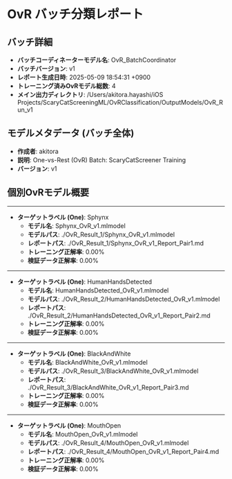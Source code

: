 # OvR バッチ分類レポート

## バッチ詳細
- **バッチコーディネーターモデル名**: OvR_BatchCoordinator 
- **バッチバージョン**: v1
- **レポート生成日時**: 2025-05-09 18:54:31 +0900
- **トレーニング済みOvRモデル総数**: 4
- **メイン出力ディレクトリ**: /Users/akitora.hayashi/iOS Projects/ScaryCatScreeningML/OvRClassification/OutputModels/OvR_Run_v1

## モデルメタデータ (バッチ全体)
- **作成者**: akitora
- **説明**: One-vs-Rest (OvR) Batch: ScaryCatScreener Training
- **バージョン**: v1

## 個別OvRモデル概要
---
- **ターゲットラベル (One)**: Sphynx
  - **モデル名**: Sphynx_OvR_v1.mlmodel
  - **モデルパス**: ./OvR_Result_1/Sphynx_OvR_v1.mlmodel
  - **レポートパス**: ./OvR_Result_1/Sphynx_OvR_v1_Report_Pair1.md
  - **トレーニング正解率**: 0.00%
  - **検証データ正解率**: 0.00%
---
- **ターゲットラベル (One)**: HumanHandsDetected
  - **モデル名**: HumanHandsDetected_OvR_v1.mlmodel
  - **モデルパス**: ./OvR_Result_2/HumanHandsDetected_OvR_v1.mlmodel
  - **レポートパス**: ./OvR_Result_2/HumanHandsDetected_OvR_v1_Report_Pair2.md
  - **トレーニング正解率**: 0.00%
  - **検証データ正解率**: 0.00%
---
- **ターゲットラベル (One)**: BlackAndWhite
  - **モデル名**: BlackAndWhite_OvR_v1.mlmodel
  - **モデルパス**: ./OvR_Result_3/BlackAndWhite_OvR_v1.mlmodel
  - **レポートパス**: ./OvR_Result_3/BlackAndWhite_OvR_v1_Report_Pair3.md
  - **トレーニング正解率**: 0.00%
  - **検証データ正解率**: 0.00%
---
- **ターゲットラベル (One)**: MouthOpen
  - **モデル名**: MouthOpen_OvR_v1.mlmodel
  - **モデルパス**: ./OvR_Result_4/MouthOpen_OvR_v1.mlmodel
  - **レポートパス**: ./OvR_Result_4/MouthOpen_OvR_v1_Report_Pair4.md
  - **トレーニング正解率**: 0.00%
  - **検証データ正解率**: 0.00%
